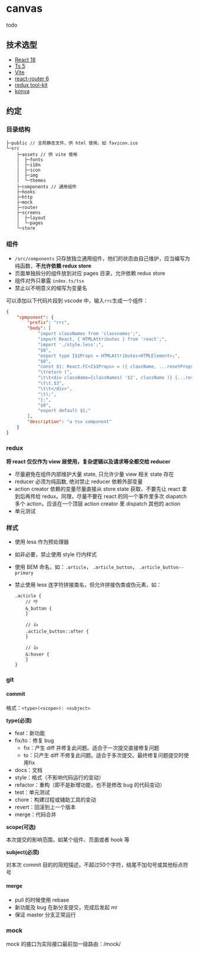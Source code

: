 # canvas

todo

## 技术选型

-   [React 18](https://react.docschina.org/)
-   [Ts 5](https://www.typescriptlang.org)
-   [Vite](https://cn.vitejs.dev/)
-   [react-router 6](https://reactrouter.com/en/main)
-   [redux tool-kit](https://cn.redux.js.org/redux-toolkit/overview/)
-   [konva](https://konvajs.org/)

## 约定

### 目录结构

```tree
├─public // 全局静态文件，供 html 使用，如 favicon.ico
└─src
    ├─assets // 供 vite 使用
    |  ├─fonts
    │  ├─i18n
    |  ├─icon
    │  ├─img
    │  └─themes
    ├─components // 通用组件
    ├─hooks
    ├─http
    ├─mock
    ├─router
    ├─screens
    │  ├─layout
    │  └─pages
    └─store
```

### 组件

-   `/src/components` 只存放独立通用组件，他们的状态由自己维护，应当编写为纯函数，**不允许依赖 redux store**
-   页面单独拆分的组件放到对应 pages 目录，允许依赖 redux store
-   组件对外只暴露 `index.ts/tsx`
-   禁止以不明意义的缩写为变量名

可以添加以下代码片段到 vscode 中，输入`rrc`生成一个组件：

```json
{
    "cpmponent": {
        "prefix": "rrc",
        "body": [
            "import classNames from 'classnames';",
            "import React, { HTMLAttributes } from 'react';",
            "import './style.less';",
            "$0",
            "export type I$1Props = HTMLAttributes<HTMLElement>;",
            "$0",
            "const $1: React.FC<I$1Props> = ({ className, ...resetProps}) => {",
            "\treturn (",
            "\t\t<div className={classNames( '$2', className )} {...resetProps}>",
            "\t\t.$3",
            "\t\t</div>",
            "\t);",
            "};",
            "$0",
            "export default $1;"
        ],
        "description": "a tsx component"
    }
}
```

### redux

**将 react 仅仅作为 view 层使用，复杂逻辑以及请求等全都交给 reducer**

-   尽量避免在组件内部维护大量 state, 只允许少量 view 相关 state 存在
-   reducer 必须为纯函数, 绝对禁止 reducer 依赖外部变量
-   action creator 依赖的变量尽量直接从 store state 获取，不要先让 react 拿到后再传给 redux。同理，尽量不要在 react 的同一个事件里多次 diapatch 多个 action，应该在一个顶层 action creator 里 dispatch 其他的 action
-   单元测试

### 样式

-   使用 less 作为预处理器
-   如非必要，禁止使用 style 行内样式
-   使用 BEM 命名，如：`.article`， `.article_button`， `.article_button--primary`
-   禁止使用 less 连字符拼接类名，但允许拼接伪类或伪元素，如：

    ```less
    .acticle {
        // 👎
        &_button {
        }

        // 👍
        .acticle_button::after {
        }

        // 👍
        &:hover {
        }
    }
    ```

### git

#### commit

格式：`<type>(<scope>): <subject>`

**type(必须)**

-   feat：新功能
-   fix/to：修复 bug
    -   fix：产生 diff 并修复此问题。适合于一次提交直接修复问题
    -   to：只产生 diff 不修复此问题。适合于多次提交。最终修复问题提交时使用fix
-   docs：文档
-   style：格式（不影响代码运行的变动）
-   refactor：重构（即不是新增功能，也不是修改 bug 的代码变动）
-   test：单元测试
-   chore：构建过程或辅助工具的变动
-   revert：回滚到上一个版本
-   merge：代码合并

**scope(可选)**

本次提交的影响范围，如某个组件、页面或者 hook 等

**subject(必须)**

对本次 commit 目的的简短描述，不超过50个字符，结尾不加句号或其他标点符号

#### merge

-   pull 的时候使用 rebase
-   新功能及 bug 在新分支提交，完成后发起 mr
-   保证 master 分支正常运行

### mock

mock 的接口为实际接口最前加一级路由：/mock/
